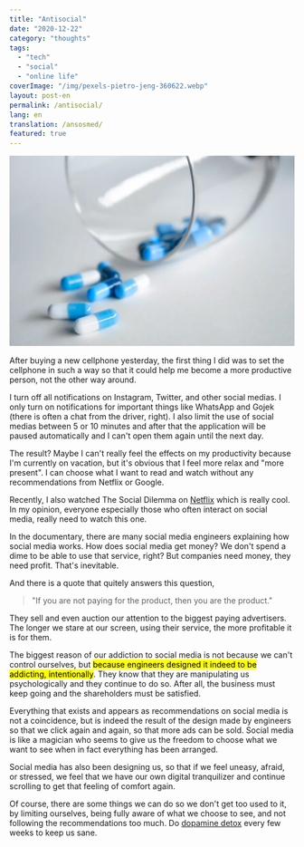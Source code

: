 ```yaml
---
title: "Antisocial"
date: "2020-12-22"
category: "thoughts"
tags:
  - "tech"
  - "social"
  - "online life"
coverImage: "/img/pexels-pietro-jeng-360622.webp"
layout: post-en
permalink: /antisocial/
lang: en
translation: /ansosmed/
featured: true
---
```


![antisocial](/img/pexels-pietro-jeng-360622.webp)

After buying a new cellphone yesterday, the first thing I did was to set the cellphone in such a way so that it could help me become a more productive person, not the other way around.

I turn off all notifications on Instagram, Twitter, and other social medias. I only turn on notifications for important things like WhatsApp and Gojek (there is often a chat from the driver, right). I also limit the use of social medias between 5 or 10 minutes and after that the application will be paused automatically and I can't open them again until the next day.

The result? Maybe I can't really feel the effects on my productivity because I'm currently on vacation, but it's obvious that I feel more relax and "more present". I can choose what I want to read and watch without any recommendations from Netflix or Google.

Recently, I also watched The Social Dilemma on [Netflix](https://www.netflix.com/title/81254224) which is really cool. In my opinion, everyone especially those who often interact on social media, really need to watch this one.

In the documentary, there are many social media engineers explaining how social media works. How does social media get money? We don't spend a dime to be able to use that service, right? But companies need money, they need profit. That's inevitable.

And there is a quote that quitely answers this question,

> "If you are not paying for the product, then you are the product."

They sell and even auction our attention to the biggest paying advertisers. The longer we stare at our screen, using their service, the more profitable it is for them.

The biggest reason of our addiction to social media is not because we can't control ourselves, but <mark>because engineers designed it indeed to be addicting, intentionally</mark>. They know that they are manipulating us psychologically and they continue to do so. After all, the business must keep going and the shareholders must be satisfied.

Everything that exists and appears as recommendations on social media is not a coincidence, but is indeed the result of the design made by engineers so that we click again and again, so that more ads can be sold. Social media is like a magician who seems to give us the freedom to choose what we want to see when in fact everything has been arranged.

Social media has also been designing us, so that if we feel uneasy, afraid, or stressed, we feel that we have our own digital tranquilizer and continue scrolling to get that feeling of comfort again.

Of course, there are some things we can do so we don't get too used to it, by limiting ourselves, being fully aware of what we choose to see, and not following the recommendations too much. Do [dopamine detox](/dopamine/) every few weeks to keep us sane.
